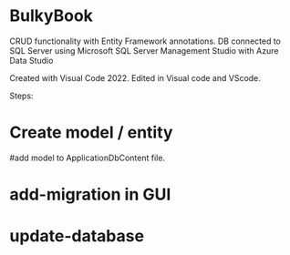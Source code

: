 # BulkyBook

CRUD functionality with Entity Framework annotations.
DB connected to SQL Server using Microsoft SQL Server Management Studio with Azure Data Studio

Created with Visual Code 2022. Edited in Visual code and VScode.

Steps:
# Create model / entity 
#add model to ApplicationDbContent file. 
# add-migration in GUI 
# update-database
